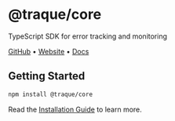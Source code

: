 # @traque/core

TypeScript SDK for error tracking and monitoring

[GitHub](https://github.com/traque-dev/traque-js) • [Website](https://traque.dev) • [Docs](https://www.traque.dev/docs/introduction)

## Getting Started

```bash
npm install @traque/core
```

Read the [Installation Guide](https://www.traque.dev/docs/getting-started) to learn more.
